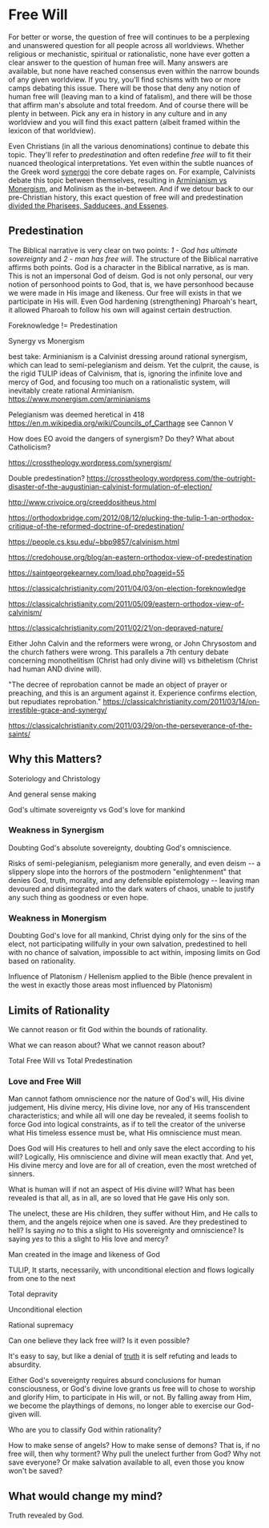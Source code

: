 # Free Will

For better or worse, the question of
 free will continues to be a
 perplexing and unanswered question
 for all people across all worldviews.
Whether religious or mechanistic,
 spiritual or rationalistic,
 none have ever gotten a clear
 answer to the question of human free will.
Many answers are available, but none
 have reached consensus even within
 the narrow bounds of any given worldview.
If you try, you'll find schisms with two or more camps debating this issue.
There will be those that deny any notion
 of human free will
 (leaving man to a kind of fatalism),
 and there will be those that affirm man's
 absolute and total freedom.
And of course there will be plenty in between.
Pick any era in history in any culture
 and in any worldview and you will
 find this exact pattern 
 (albeit framed within the lexicon
 of that worldview).

Even Christians (in all the various
 denominations) continue to debate
 this topic.
They'll refer to *predestination*
 and often redefine *free will* to fit
 their nuanced theological interpretations.
Yet even within the subtle nuances of
 the Greek word 
 [synergoi](https://crosstheology.wordpress.com/synergism/)
 the core debate rages on.
For example,
 Calvinists debate this topic between
 themselves, resulting in
 [Arminianism vs Monergism](https://www.thoughtstheological.com/calvinism-molinism-arminianism-and-open-theism-monergismsynergism-at-the-macro-and-micro-levels/), 
 and Molinism as the in-between.
And if we detour back to our
 pre-Christian history, this exact 
 question of free will and
 predestination
 [divided the
 Pharisees, Sadducees, and Essenes](https://classicalchristianity.com/2011/02/15/on-predestination/).


## Predestination

The Biblical narrative is very clear
 on two points:
 *1 - God has ultimate sovereignty*
 and
 *2 - man has free will*.
The structure of the Biblical narrative
 affirms both points.
God is a character in the
 Biblical narrative, as is man.
This is not an impersonal God of deism.
God is not only personal, our very
 notion of personhood points to God,
 that is, we have personhood because
 we were made in His image and likeness.
Our free will exists in that we
 participate in His will.
Even God hardening (strengthening)
 Pharoah's heart, it allowed Pharoah
 to follow his own will against
 certain destruction.



Foreknowledge != Predestination 




Synergy vs Monergism

best take: Arminianism is a Calvinist
 dressing around rational synergism, which
 can lead to semi-pelegianism and deism.
Yet the culprit, the cause, is the rigid
 TULIP ideas of Calvinism, that is, 
 ignoring the infinite love and mercy
 of God, and focusing too much on a
 rationalistic system, will inevitably
 create rational Arminianism.
https://www.monergism.com/arminianisms

Pelegianism was deemed heretical in 418
https://en.m.wikipedia.org/wiki/Councils_of_Carthage see Cannon V

How does EO avoid the dangers of
 synergism? Do they?
What about Catholicism?

https://crosstheology.wordpress.com/synergism/

Double predestination?
https://crosstheology.wordpress.com/the-outright-disaster-of-the-augustinian-calvinist-formulation-of-election/


http://www.crivoice.org/creeddositheus.html

https://orthodoxbridge.com/2012/08/12/plucking-the-tulip-1-an-orthodox-critique-of-the-reformed-doctrine-of-predestination/

https://people.cs.ksu.edu/~bbp9857/calvinism.html

https://credohouse.org/blog/an-eastern-orthodox-view-of-predestination

https://saintgeorgekearney.com/load.php?pageid=55

https://classicalchristianity.com/2011/04/03/on-election-foreknowledge

https://classicalchristianity.com/2011/05/09/eastern-orthodox-view-of-calvinism/

https://classicalchristianity.com/2011/02/21/on-depraved-nature/

Either John Calvin and the reformers were wrong,
 or John Chrysostom and the church fathers
 were wrong.
This parallels a 7th century debate
 concerning monothelitism
 (Christ had only divine will)
 vs
 bitheletism
 (Christ had human AND divine will).

"The decree of reprobation cannot be made an object of prayer or preaching, and this is an argument against it. Experience confirms election, but repudiates reprobation."
https://classicalchristianity.com/2011/03/14/on-irrestible-grace-and-synergy/

https://classicalchristianity.com/2011/03/29/on-the-perseverance-of-the-saints/




## Why this Matters?
Soteriology and Christology

And general sense making


God's ultimate sovereignty
vs
God's love for mankind




### Weakness in Synergism

Doubting God's absolute sovereignty,
 doubting God's omniscience.

Risks of semi-pelegianism, pelegianism more generally, and even deism -- a slippery slope into the horrors of the postmodern "enlightenment" that denies God, truth, morality, and any defensible epistemology -- leaving man devoured and disintegrated into the dark waters of chaos, unable to justify any such thing as goodness or even hope.



### Weakness in Monergism

Doubting God's love for all mankind,
 Christ dying only for the sins of the elect,
 not participating willfully in your own salvation,
 predestined to hell with no chance of salvation,
 impossible to act within,
 imposing limits on God based on rationality.

Influence of Platonism / Hellenism applied to the Bible (hence prevalent in the west in exactly those areas most
influenced by Platonism)


## Limits of Rationality

We cannot reason or fit God within the bounds
 of rationality.

What we can reason about?
What we cannot reason about?


Total Free Will
vs
Total Predestination




### Love and Free Will

Man cannot fathom omniscience nor the nature
 of God's will, His divine judgement,
 His divine mercy,
 His divine love, nor any of His
 transcendent characteristics;
 and while all will one day be revealed,
 it seems foolish to force God into
 logical constraints, as if to tell
 the creator of the universe what His
 timeless essence must be,
 what His omniscience
 must mean.

Does God will His creatures to hell and
 only save the elect according to his will?
Logically, His omniscience and divine
 will mean exactly that.
And yet, His divine mercy and love
 are for all of creation, even
 the most wretched of sinners.

What is human will if not an aspect
 of His divine will?
What has been revealed is that all, as in all,
 are so loved that He gave His only son.

The unelect, these are His children,
 they suffer without Him, and He calls to them,
 and the angels rejoice when one is saved.
Are they predestined to hell?
Is saying *no* to this a slight to His
 sovereignty and omniscience?
Is saying *yes* to this a slight to His
 love and mercy?



Man created in the image and likeness of God

TULIP,
It starts, necessarily, with
 unconditional election and flows
 logically from one to the next

Total depravity

Unconditional election




Rational supremacy



Can one believe they lack free will?
Is it even possible?

It's easy to say, but like a denial of
 [truth](../truth.md)
 it is self refuting and leads to absurdity.

Either God's sovereignty requires absurd
 conclusions for human consciousness,
 or God's divine love grants us free will
 to chose to worship and glorify Him,
 to participate in His will, or not.
By falling away from Him,
 we become the playthings of demons,
 no longer able to exercise our
 God-given will.


Who are you to classify God within rationality?

How to make sense of angels?
How to make sense of demons?
That is, if no free will, then why torment?
Why pull the unelect further from God?
Why not save everyone? Or make salvation available
 to all, even those you know won't be saved?







## What would change my mind?

Truth revealed by God.



